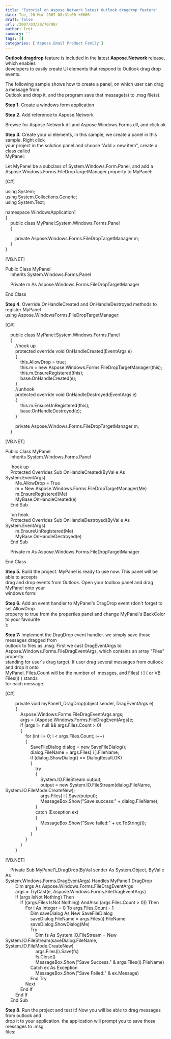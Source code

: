 ```yaml
---
title: 'Tutorial on Aspose.Network latest Outlook dragdrop feature'
date: Tue, 20 Mar 2007 08:31:00 +0000
draft: false
url: /2007/03/20/70798/
author: Iret
summary: ''
tags: []
categories: ['Aspose.Email Product Family']
---
```


**Outlook dragdrop** feature is included in the latest **Aspose.Network** release, which enables  
developers to easily create UI elements that respond to Outlook drag drop events.

The following sample shows how to create a panel, on which user can drag a message from  
Outlook and drop it, and the program save that message(s) to .msg file(s).

**Step 1.** Create a windows form application

**Step 2.** Add reference to Aspose.Network

Browse for Aspose.Network.dll and Aspose.Windows.Forms.dll, and click ok

**Step 3.** Create your ui elements, in this sample, we create a panel in this sample. Right click  
your project in the solution panel and choose "Add > new item", create a class called  
MyPanel:

Let MyPanel be a subclass of System.Windows.Form.Panel, and add a  
Aspose.Windows.Forms.FileDropTargetManager property to MyPanel:

\[C#\]

using System;  
using System.Collections.Generic;  
using System.Text;

namespace WindowsApplication1  
{  
    public class MyPanel:System.Windows.Forms.Panel  
    {

        private Aspose.Windows.Forms.FileDropTargetManager m;  
    }  
}

\[VB.NET\]

Public Class MyPanel  
    Inherits System.Windows.Forms.Panel

    Private m As Aspose.Windows.Forms.FileDropTargetManager

End Class

**Step 4.** Override OnHandleCreated and OnHandleDestroyed methods to register MyPanel  
using Aspose.WindowsForms.FileDropTargetManager:

\[C#\]

    public class MyPanel:System.Windows.Forms.Panel  
    {  
        //hook up  
        protected override void OnHandleCreated(EventArgs e)  
        {  
            this.AllowDrop = true;  
            this.m = new Aspose.Windows.Forms.FileDropTargetManager(this);  
            this.m.EnsureRegistered(this);  
            base.OnHandleCreated(e);  
        }  
        //unhook  
        protected override void OnHandleDestroyed(EventArgs e)  
        {  
            this.m.EnsureUnRegistered(this);  
            base.OnHandleDestroyed(e);  
        }

        private Aspose.Windows.Forms.FileDropTargetManager m;  
    }

\[VB.NET\]

Public Class MyPanel  
    Inherits System.Windows.Forms.Panel

    'hook up  
    Protected Overrides Sub OnHandleCreated(ByVal e As System.EventArgs)  
        Me.AllowDrop = True  
        m = New Aspose.Windows.Forms.FileDropTargetManager(Me)  
        m.EnsureRegistered(Me)  
        MyBase.OnHandleCreated(e)  
    End Sub

    'un hook  
    Protected Overrides Sub OnHandleDestroyed(ByVal e As System.EventArgs)  
        m.EnsureUnRegistered(Me)  
        MyBase.OnHandleDestroyed(e)  
    End Sub

    Private m As Aspose.Windows.Forms.FileDropTargetManager

End Class

**Step 5.** Build the project. MyPanel is ready to use now. This panel will be able to accepts  
drag and drop events from Outlook. Open your toolbox panel and drag MyPanel onto your  
windows form:

**Step 6.** Add an event handler to MyPanel's DragDrop event (don't forget to set AllowDrop  
property to true from the properties panel and change MyPanel's BackColor to your favourite  
):

**Step 7:** Implement the DragDrop event handler. we simply save those messages dragged from  
outlook to files as .msg. First we cast DragEventArgs to  
Aspose.Windows.Forms.FileDragEventArgs, which contains an array "Files" property  
standing for user's drag target. If user drag several messages from outlook and drop it onto  
MyPanel, Files.Count will be the number of  messges, and Files\[ i \] ( or VB Files(i) ) stands  
for each message.

\[C#\]

        private void myPanel1\_DragDrop(object sender, DragEventArgs e)  
        {  
            Aspose.Windows.Forms.FileDragEventArgs args;  
            args = (Aspose.Windows.Forms.FileDragEventArgs)e;  
            if (args != null && args.Files.Count > 0)  
            {  
                for (int i = 0; i < args.Files.Count; i++)  
                {  
                    SaveFileDialog dialog = new SaveFileDialog();  
                    dialog.FileName = args.Files\[ i \].FileName;  
                    if (dialog.ShowDialog() == DialogResult.OK)  
                    {  
                        try  
                        {  
                            System.IO.FileStream output;  
                            output = new System.IO.FileStream(dialog.FileName,  
System.IO.FileMode.CreateNew);  
                            args.Files\[ i \].Save(output);  
                            MessageBox.Show("Save success:" + dialog.FileName);  
                        }  
                        catch (Exception ex)  
                        {  
                            MessageBox.Show("Save failed:" + ex.ToString());  
                        }  
                    }  
                }  
            }  
        }

\[VB.NET\]

    Private Sub MyPanel1\_DragDrop(ByVal sender As System.Object, ByVal e As  
System.Windows.Forms.DragEventArgs) Handles MyPanel1.DragDrop  
        Dim args As Aspose.Windows.Forms.FileDragEventArgs  
        args = TryCast(e, Aspose.Windows.Forms.FileDragEventArgs)  
        If (args IsNot Nothing) Then  
            If ((args.Files IsNot Nothing) AndAlso (args.Files.Count > 0)) Then  
                For i As Integer = 0 To args.Files.Count - 1  
                    Dim saveDialog As New SaveFileDialog  
                    saveDialog.FileName = args.Files(i).FileName  
                    saveDialog.ShowDialog(Me)  
                    Try  
                        Dim fs As System.IO.FileStream = New  
System.IO.FileStream(saveDialog.FileName, System.IO.FileMode.CreateNew)  
                        args.Files(i).Save(fs)  
                        fs.Close()  
                        MessageBox.Show("Save Success." & args.Files(i).FileName)  
                    Catch ex As Exception  
                        MessageBox.Show("Save Failed:" & ex.Message)  
                    End Try  
                Next  
            End If  
        End If  
    End Sub

**Step 8.** Run the project and test it! Now you will be able to drag messages from outlook and  
drop it to your application. the application will prompt you to save those messages to .msg  
files:








